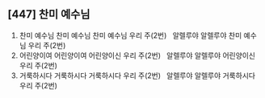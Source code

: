 ## [447] 찬미 예수님

1) 찬미 예수님 찬미 예수님 찬미 예수님 우리 주(2번)  
   알렐루야 알렐루야 찬미 예수님 우리 주(2번)  
2) 어린양이여 어린양이여 어린양이신 우리 주(2번)  
   알렐루야 알렐루야 어린양이신 우리 주(2번)  
3) 거룩하시다 거룩하시다 거룩하시다 우리 주(2번)  
   알렐루야 알렐루야 거룩하시다 우리 주(2번)
